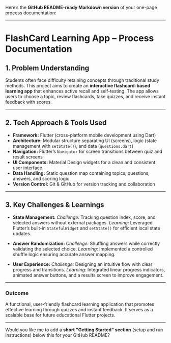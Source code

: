 Here’s the **GitHub README-ready Markdown version** of your one-page process documentation:

---

# FlashCard Learning App – Process Documentation

## 1. Problem Understanding

Students often face difficulty retaining concepts through traditional study methods. This project aims to create an **interactive flashcard-based learning app** that enhances active recall and self-testing. The app allows users to choose a topic, review flashcards, take quizzes, and receive instant feedback with scores.

---

## 2. Tech Approach & Tools Used

* **Framework:** Flutter (cross-platform mobile development using Dart)
* **Architecture:** Modular structure separating UI (screens), logic (state management with `setState()`), and data (`questions.dart`)
* **Navigation:** Flutter’s `Navigator` for screen transitions between quiz and result screens
* **UI Components:** Material Design widgets for a clean and consistent user interface
* **Data Handling:** Static question map containing topics, questions, answers, and scoring logic
* **Version Control:** Git & GitHub for version tracking and collaboration

---

## 3. Key Challenges & Learnings

* **State Management:**
  *Challenge:* Tracking question index, score, and selected answers without external packages.
  *Learning:* Leveraged Flutter’s built-in `StatefulWidget` and `setState()` for efficient local state updates.

* **Answer Randomization:**
  *Challenge:* Shuffling answers while correctly validating the selected choice.
  *Learning:* Implemented a controlled shuffle logic ensuring accurate answer mapping.

* **User Experience:**
  *Challenge:* Designing an intuitive flow with clear progress and transitions.
  *Learning:* Integrated linear progress indicators, animated answer buttons, and a results screen to improve engagement.

---

### **Outcome**

A functional, user-friendly flashcard learning application that promotes effective learning through quizzes and instant feedback. It serves as a scalable base for future educational Flutter projects.

---

Would you like me to add a **short "Getting Started" section** (setup and run instructions) below this for your GitHub README?
